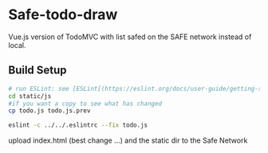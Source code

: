 # Safe-todo-draw
Vue.js version of TodoMVC with list safed on the SAFE network instead of local.

## Build Setup

``` bash
# run ESLint: see [ESLint[(https://eslint.org/docs/user-guide/getting-started)
cd static/js
#if you want a copy to see what has changed
cp todo.js todo.js.prev

eslint -c ../../.eslintrc --fix todo.js 


```

upload index.html (best change ...) and the static dir to the Safe Network
